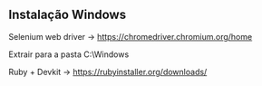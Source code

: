 ## Instalação Windows

Selenium web driver -> https://chromedriver.chromium.org/home

Extrair para a pasta C:\Windows
 
Ruby + Devkit -> https://rubyinstaller.org/downloads/